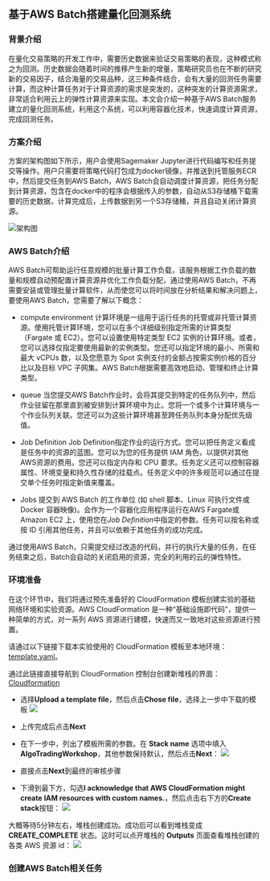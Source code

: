 ## 基于AWS Batch搭建量化回测系统

### 背景介绍

在量化交易策略的开发工作中，需要历史数据来验证交易策略的表现，这种模式称之为回测。历史数据会随着时间的推移产生新的增量，策略研究员也在不断的研究新的交易因子，结合海量的交易品种，这三种条件结合，会有大量的回测任务需要计算，而这种计算任务对于计算资源的需求是突发的，这种突发的计算资源需求，非常适合利用云上的弹性计算资源来实现。本文会介绍一种基于AWS Batch服务建立的量化回测系统，利用这个系统，可以利用容器化技术，快速调度计算资源，完成回测任务。

### 方案介绍

方案的架构图如下所示，用户会使用Sagemaker Jupyter进行代码编写和任务提交等操作。用户只需要将策略代码打包成为docker镜像，并推送到托管服务ECR中，然后提交任务到AWS Batch，AWS Batch会自动调度计算资源，把任务分配到计算资源，包含在docker中的程序会根据传入的参数，自动从S3存储桶下载需要的历史数据，计算完成后，上传数据到另一个S3存储桶，并且自动关闭计算资源。

![架构图](architecture.png)

### AWS Batch介绍
AWS Batch可帮助运行任意规模的批量计算工作负载，该服务根据工作负载的数量和规模自动预配置计算资源并优化工作负载分配，通过使用AWS Batch，不再需要安装或管理批量计算软件，从而使您可以将时间放在分析结果和解决问题上，要使用AWS Batch，您需要了解以下概念：

* compute environment
计算环境是一组用于运行任务的托管或非托管计算资源。使用托管计算环境，您可以在多个详细级别指定所需的计算类型（Fargate 或 EC2）。您可以设置使用特定类型 EC2 实例的计算环境。或者，您可以选择仅指定要使用最新的实例类型。您还可以指定环境的最小、所需和最大 vCPUs 数，以及您愿意为 Spot 实例支付的金额占按需实例价格的百分比以及目标 VPC 子网集。AWS Batch根据需要高效地启动、管理和终止计算类型。

* queue
当您提交AWS Batch作业时，会将其提交到特定的任务队列中，然后作业驻留在那里直到被安排到计算环境中为止。您将一个或多个计算环境与一个作业队列关联。您还可以为这些计算环境甚至跨任务队列本身分配优先级值。

* Job Definition
Job Definition指定作业的运行方式。您可以把任务定义看成是任务中的资源的蓝图。您可以为您的任务提供 IAM 角色，以提供对其他AWS资源的费用。您还可以指定内存和 CPU 要求。任务定义还可以控制容器属性、环境变量和持久性存储的挂载点。任务定义中的许多规范可以通过在提交单个任务时指定新值来覆盖。

* Jobs
提交到 AWS Batch 的工作单位 (如 shell 脚本、Linux 可执行文件或 Docker 容器映像)。会作为一个容器化应用程序运行在AWS Fargate或 Amazon EC2 上，使用您在*Job Definition*中指定的参数。任务可以按名称或按 ID 引用其他任务，并且可以依赖于其他任务的成功完成。

通过使用AWS Batch，只需提交经过改造的代码，并行的执行大量的任务，在任务结束之后，Batch会自动的关闭启用的资源，完全的利用的云的弹性特性。

### 环境准备

在这个环节中，我们将通过预先准备好的 CloudFormation 模板创建实验的基础网络环境和实验资源。AWS CloudFormation 是一种“基础设施即代码”，提供一种简单的方式，对一系列 AWS 资源进行建模，快速而又一致地对这些资源进行预置。

请通过以下链接下载本实验使用的 CloudFormation 模板至本地环境：[template.yaml](template.yaml)。

通过此链接直接导航到 CloudFormation 控制台创建新堆栈的界面：[Cloudformation](https://console.aws.amazon.com/cloudformation/home?region=us-east-1#/stacks/create/template)

- 选择**Upload a template file**，然后点击**Chose file**，选择上一步中下载的模板
![](/images/upload_template.png)

- 上传完成后点击**Next**
- 在下一步中，列出了模板所需的参数。在 **Stack name** 选项中填入 **AlgoTradingWorkshop**，其他参数保持默认，然后点击**Next**：
![](/images/template_parameters.png)

- 直接点击**Next**到最终的审核步骤
- 下滑到最下方，勾选**I acknowledge that AWS CloudFormation might create IAM resources with custom names.**，然后点击右下方的**Create stack**按钮：
![](/images/create_stack.png)

大概等待5分钟左右，堆栈创建成功。成功后可以看到堆栈变成 **CREATE_COMPLETE** 状态。这时可以点开堆栈的 **Outputs** 页面查看堆栈创建的各类 AWS 资源 id：
![](/images/update_complete.png)

### 创建AWS Batch相关任务